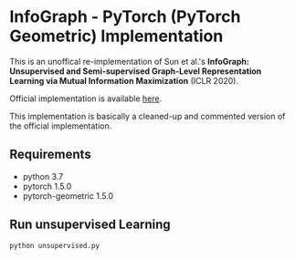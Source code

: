 # InfoGraph - PyTorch (PyTorch Geometric) Implementation

This is an unoffical re-implementation of Sun et al.'s **InfoGraph: Unsupervised and Semi-supervised Graph-Level Representation Learning via Mutual Information Maximization** (ICLR 2020).

Official implementation is available [here](https://github.com/fanyun-sun/InfoGraph).

This implementation is basically a cleaned-up and commented version of the official implementation.

## Requirements
 - python 3.7
 - pytorch 1.5.0
 - pytorch-geometric 1.5.0


## Run unsupervised Learning
`python unsupervised.py`